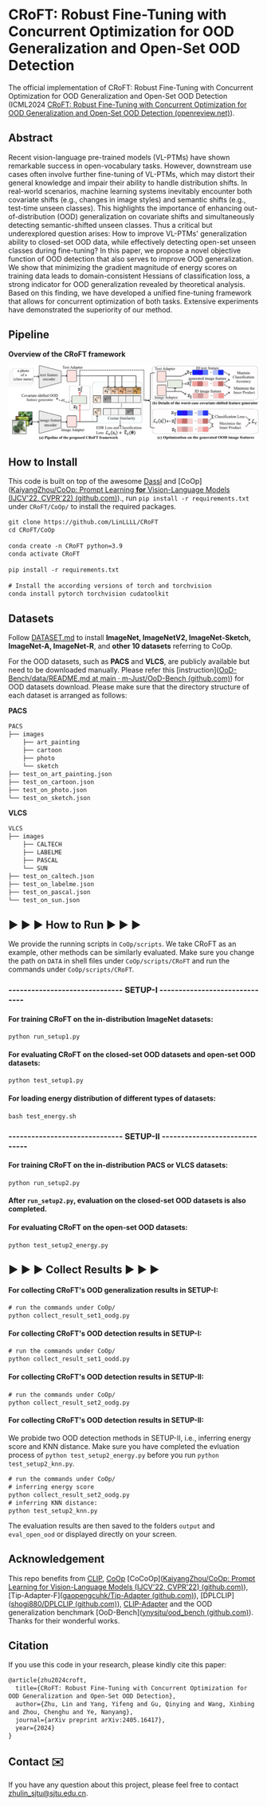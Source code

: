 # CRoFT: Robust Fine-Tuning with Concurrent Optimization for OOD Generalization and Open-Set OOD Detection

The official implementation of CRoFT: Robust Fine-Tuning with Concurrent Optimization for OOD Generalization and Open-Set OOD Detection (ICML2024 [CRoFT: Robust Fine-Tuning with Concurrent Optimization for OOD Generalization and Open-Set OOD Detection (openreview.net)](https://openreview.net/pdf?id=xFDJBzPhci)).

## Abstract

Recent vision-language pre-trained models (VL-PTMs) have shown remarkable success in open-vocabulary tasks. However, downstream use cases often involve further fine-tuning of VL-PTMs, which may distort their general knowledge and impair their ability to handle distribution shifts. In real-world scenarios, machine learning systems inevitably encounter both covariate shifts (e.g., changes in image styles) and semantic shifts (e.g., test-time unseen classes). This highlights the importance of enhancing out-of-distribution (OOD) generalization on covariate shifts and simultaneously detecting semantic-shifted unseen classes. Thus a critical but underexplored question arises: How to improve VL-PTMs' generalization ability to closed-set OOD data, while effectively detecting open-set unseen classes during fine-tuning? In this paper, we propose a novel objective function of OOD detection that also serves to improve OOD generalization. We show that minimizing the gradient magnitude of energy scores on training data leads to domain-consistent Hessians of classification loss, a strong indicator for OOD generalization revealed by theoretical analysis. Based on this finding, we have developed a unified fine-tuning framework that allows for concurrent optimization of both tasks. Extensive experiments have demonstrated the superiority of our method.

## Pipeline

**Overview of the CRoFT framework**

![pipeline-croft](pipeline-croft.png)

## How to Install

This code is built on top of the awesome [Dassl](https://github.com/KaiyangZhou/Dassl.pytorch) and [CoOp]([KaiyangZhou/CoOp: Prompt Learning **for** Vision-Language Models (IJCV'22, CVPR'22) (github.com)](https://github.com/KaiyangZhou/CoOp))., run `pip install -r requirements.txt` under `CRoFT/CoOp/` to install the required packages.

```shell
git clone https://github.com/LinLLLL/CRoFT
cd CRoFT/CoOp

conda create -n CRoFT python=3.9
conda activate CRoFT

pip install -r requirements.txt

# Install the according versions of torch and torchvision
conda install pytorch torchvision cudatoolkit
```

## Datasets

Follow [DATASET.md](https://github.com/gaopengcuhk/Tip-Adapter/blob/main/DATASET.md) to install **ImageNet, ImageNetV2, ImageNet-Sketch, ImageNet-A, ImageNet-R**, and **other 10 datasets** referring to CoOp.

For the OOD datasets, such as **PACS** and **VLCS**, are publicly available but need to be downloaded manually. Please refer this [instruction]([OoD-Bench/data/README.md at main · m-Just/OoD-Bench (github.com)](https://github.com/m-Just/OoD-Bench/blob/main/data/README.md)) for OOD datasets download. Please make sure that the directory structure of each dataset is arranged as follows:

**PACS**

```
PACS
├── images
    ├── art_painting
    ├── cartoon
    ├── photo
    └── sketch
├── test_on_art_painting.json
├── test_on_cartoon.json
├── test_on_photo.json
└── test_on_sketch.json
```

**VLCS**

```
VLCS
├── images
    ├── CALTECH
    ├── LABELME
    ├── PASCAL
    └── SUN
├── test_on_caltech.json
├── test_on_labelme.json
├── test_on_pascal.json
└── test_on_sun.json
```

## ▶️ ▶️ ▶️ How to Run ▶️ ▶️ ▶️

We provide the running scripts in `CoOp/scripts`.  We take CRoFT as an example, other methods can be similarly evaluated. Make sure you change the path on  `DATA` in shell files  under `CoOp/scripts/CRoFT` and run the commands under `CoOp/scripts/CRoFT`. 

###  ------------------------------   SETUP-I ------------------------------ 

#### For training CRoFT on the in-distribution ImageNet datasets:

```
python run_setup1.py
```

#### For evaluating CRoFT on the closed-set OOD datasets and open-set OOD datasets:

```
python test_setup1.py
```

#### For loading energy distribution of different types of datasets:

```
bash test_energy.sh
```

### ------------------------------   SETUP-II ------------------------------ 

#### For training CRoFT on the in-distribution PACS or VLCS datasets:

```
python run_setup2.py
```

#### After `run_setup2.py`, evaluation on the closed-set OOD datasets is also completed.

#### For evaluating CRoFT on the open-set OOD datasets:

```
python test_setup2_energy.py
```

## ▶️ ▶️ ▶️ Collect Results ▶️ ▶️ ▶️

#### For collecting CRoFT's OOD generalization results in SETUP-I:

```shell
# run the commands under CoOp/
python collect_result_set1_oodg.py
```

#### For collecting CRoFT's OOD detection results in SETUP-I:

```shell
# run the commands under CoOp/
python collect_result_set1_oodd.py
```

#### For collecting CRoFT's OOD detection results in SETUP-II:

```shell
# run the commands under CoOp/
python collect_result_set2_oodg.py
```

#### For collecting CRoFT's OOD detection results in SETUP-II:

We probide two OOD detection methods in SETUP-II, i.e., inferring energy score and KNN distance.  Make sure you have completed the evluation process of `python test_setup2_energy.py` before you run `python test_setup2_knn.py`.

```shell
# run the commands under CoOp/
# inferring energy score
python collect_result_set2_oodg.py
# inferring KNN distance:
python test_setup2_knn.py
```

The evaluation results are then saved to the folders `output` and `eval_open_ood` or displayed directly on your screen.

## Acknowledgement

This repo benefits from [CLIP](https://github.com/openai/CLIP), [CoOp](https://github.com/KaiyangZhou/Dassl.pytorch) [CoCoOp]([KaiyangZhou/CoOp: Prompt Learning for Vision-Language Models (IJCV'22, CVPR'22) (github.com)](https://github.com/KaiyangZhou/CoOp)), [Tip-Adapter-F]([gaopengcuhk/Tip-Adapter (github.com)](https://github.com/gaopengcuhk/Tip-Adapter)), [DPLCLIP]([shogi880/DPLCLIP (github.com)](https://github.com/shogi880/DPLCLIP)), [CLIP-Adapter](https://github.com/gaopengcuhk/CLIP-Adapter) and the OOD generalization benchmark [OoD-Bench]([ynysjtu/ood_bench (github.com)](https://github.com/ynysjtu/ood_bench)). Thanks for their wonderful works.

## Citation

If you use this code in your research, please kindly cite this paper:

```
@article{zhu2024croft,
  title={CRoFT: Robust Fine-Tuning with Concurrent Optimization for OOD Generalization and Open-Set OOD Detection},
  author={Zhu, Lin and Yang, Yifeng and Gu, Qinying and Wang, Xinbing and Zhou, Chenghu and Ye, Nanyang},
  journal={arXiv preprint arXiv:2405.16417},
  year={2024}
} 
```

## Contact ✉️

If you have any question about this project, please feel free to contact zhulin_sjtu@sjtu.edu.cn.